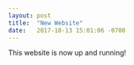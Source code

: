 ```yaml
---
layout: post
title:  "New Website"
date:   2017-10-13 15:01:06 -0700
---
```

This website is now up and running!